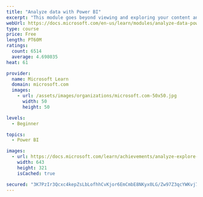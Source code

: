 ```yaml
---
title: "Analyze data with Power BI"
excerpt: "This module goes beyond viewing and exploring your content and explains how to interact with it by working with reports and dashboards to uncover and share new business insights."
webUrl: https://docs.microsoft.com/en-us/learn/modules/analyze-data-power-bi/
type: course
price: Free
length: PT60M
ratings:
  count: 6514
  average: 4.698035
heat: 61

provider:
  name: Microsoft Learn
  domain: microsoft.com
  images:
    - url: /assets/images/organizations/microsoft.com-50x50.jpg
      width: 50
      height: 50

levels:
  - Beginner

topics:
  - Power BI

images:
  - url: https://docs.microsoft.com/learn/achievements/analyze-explore-data-power-bi-social.png
    width: 643
    height: 321
    isCached: true

secured: "3K7PzIr3Qcxc4kepZsLbLofhhCvKjor6EmCmbE8NKyx0LG/Zw97Z3qcYWKvj7ZZiZqySqONU26jtiy0gGNHlVr1FYpNYRe6yOs7P4iL2t/SardixKIVUF7Knlf5Q4ZlzCsZS+pSzJ6aOLMZA4l2v7p8zYFdTIHPnQgNqwhGidTTdsvvVWxfGDG3NuttnLM+1mA7vAGjILtZjoJcCu3K5aut5HLqg0e8HGD0pZfs0zuA/2fm8qjFC7xVcQgbaqm85+eiYLaii3EjTJlZs4eavfevH3SiXg4wqCcPj6aPckmuqdD3vPdrnMC9kZv90jdVNQSGCVWYidfxEjohEJ41fF7SYDFlxexWH/PHJWE6YGxV3t2zJKABt5nqZHb4sUoR/XYRwb9eO0TuiCCNofu6ApyaNtbha6QBuzUcrQLxUS0A=;WTb4HTVrb1f1IQZ6a65y8g=="
---
```


